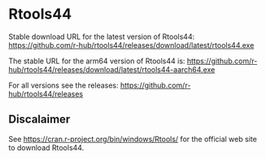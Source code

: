 # Rtools44

Stable download URL for the latest version of Rtools44: https://github.com/r-hub/rtools44/releases/download/latest/rtools44.exe

The stable URL for the arm64 version of Rtools44 is: https://github.com/r-hub/rtools44/releases/download/latest/rtools44-aarch64.exe

For all versions see the releases: https://github.com/r-hub/rtools44/releases

## Discalaimer

See https://cran.r-project.org/bin/windows/Rtools/ for the official web site to download Rtools44.
